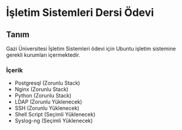 # İşletim Sistemleri Dersi Ödevi

## Tanım

Gazi Üniversitesi İşletim Sistemleri ödevi için Ubuntu işletim sistemine gerekli kurumları içermektedir.

### İçerik

- Postgresql (Zorunlu Stack)
- Nginx (Zorunlu Stack)
- Python (Zorunlu Stack)
- LDAP (Zorunlu Yüklenecek)
- SSH (Zorunlu Yüklenecek)
- Shell Script (Seçimli Yüklenecek)
- Syslog-ng (Seçimli Yüklenecek)
